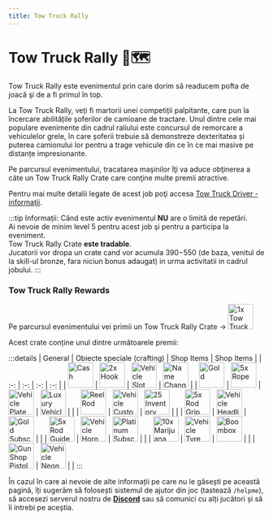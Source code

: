 ```yaml
---
title: Tow Truck Rally
---
```


# Tow Truck Rally 🚗🗺️

Tow Truck Rally este evenimentul prin care dorim să readucem pofta de joacă şi de a fi primul în top.

La Tow Truck Rally, veți fi martorii unei competiții palpitante, care pun la încercare abilitățile șoferilor de camioane de tractare. Unul dintre cele mai populare evenimente din cadrul raliului este concursul de remorcare a vehiculelor grele, în care șoferii trebuie să demonstreze dexteritatea și puterea camionului lor pentru a trage vehicule din ce în ce mai masive pe distanțe impresionante.

Pe parcursul evenimentului, tracatarea maşinilor îţi va aduce obţinerea a câte un Tow Truck Rally Crate care conţine multe premii atractive.

Pentru mai multe detalii legate de acest job poţi accesa [Tow Truck Driver - informaţii](../jobs/tow-truck-driver).

:::tip Informații:
Când este activ evenimentul **NU** are o limită de repetări.<br>
Ai nevoie de minim level 5 pentru acest job şi pentru a participa la eveniment.<br>
Tow Truck Rally Crate **este tradable**.<br>
Jucatorii vor dropa un crate cand vor acumula $390-$550 (de baza, venitul de la skill-ul bronze, fara niciun bonus adaugat) in urma activitatii in cadrul jobului.
:::



### Tow Truck Rally Rewards

Pe parcursul evenimentului vei primii un Tow Truck Rally Crate ->  <Image src="https://i.imgur.com/9L806cM.png" alt="1x Tow Truck Rally Crate" width="50" label="1x Tow Truck Rally Crate" />

Acest crate conține unul dintre următoarele premii:

:::details
| General | Obiecte speciale (crafting) | Shop Items | Shop Items |
| :-: | :-: | :-: | :-: |
| <Image src="https://i.imgur.com/RoA7lEI.png" alt="Cash" width="50" label="$ Cash" /> | <Image src="https://i.imgur.com/Nts90lm.png" alt="2x Hook" width="50" label="2x Hook" /> | <Image src="https://i.imgur.com/5lCArfs.png" alt="Vehicle Slot" width="50" label="Vehicle Slot" /> | <Image src="https://i.imgur.com/agE3E2g.png" alt="Name Change Ticket" width="50" label="Name Change Ticket" /> |
| <Image src="https://i.imgur.com/HW4RdUd.png" alt="Gold" width="50" label="Gold" /> | <Image src="https://i.imgur.com/sADBSSH.png" alt="5x Rope" width="50" label="5x Rope" /> | <Image src="https://i.imgur.com/UV4bXUr.png" alt="Vehicle Plate Ticket" width="50" label="Vehicle Plate Ticket" /> | <Image src="https://i.imgur.com/5lCArfs.png" alt="Luxury Vehicle Ticket" width="50" label="Luxury Vehicle Ticket" /> |
| | <Image src="https://i.imgur.com/6maDBiv.png" alt="Reel Rod" width="50" label="Reel Rod" /> | <Image src="https://i.imgur.com/HDc8Xiu.png" alt="Vehicle Custom Color Ticket" width="50" label="Vehicle Custom Color Ticket" /> | <Image src="https://i.imgur.com/xu36tbx.png" alt="25 Inventory Slots Ticket" width="50" label="25 Inventory Slots Ticket" /> |
| | <Image src="https://i.imgur.com/bfXWq32.png" alt="5x Rod Grip" width="50" label="5x Rod Grip" /> | <Image src="https://i.imgur.com/9UMVP5j.png" alt="Vehicle Headlights Ticket" width="50" label="Vehicle Headlights Ticket" /> | <Image src="https://i.imgur.com/mJQezl6.png" alt="Gold Subscription Ticket 1 Month" width="50" label="Gold Subscription Ticket 1 Month" /> |
| | <Image src="https://i.imgur.com/LAGg1qn.png" alt="5x Rod Guide" width="50" label="5x Rod Guide" /> | <Image src="https://i.imgur.com/N5pWdGf.png" alt="Vehicle Horn Ticket" width="50" label="Vehicle Horn Ticket" /> | <Image src="https://i.imgur.com/AoMGcL9.png" alt="Platinum Subscription Ticket 1 Month" width="50" label="Gold Subscription Ticket 1 Month" /> |
| | <Image src="https://i.imgur.com/5BvJkhB.png" alt="10x Marijuana Joint" width="50" label="10x Marijuana Joint" /> | <Image src="https://i.imgur.com/ouDnrjG.png" alt="Vehicle Tyre Smoke Ticket" width="50" label="Vehicle Tyre Smoke Ticket" /> |  <Image src="https://i.imgur.com/6Dl1QjM.png" alt="Boombox" width="50" label="Boombox" /> |
| | <Image src="https://i.imgur.com/vPxrMab.png" alt="GunShop Pistol" width="50" label="GunShop Pistol" /> | <Image src="https://i.imgur.com/OmDEdB1.png" alt="Vehicle Neon Ticket" width="50" label="Vehicle Neon Ticket" /> | |
:::

În cazul în care ai nevoie de alte informații pe care nu le găsești pe această pagină, îți sugerăm să folosești sistemul de ajutor din joc (tastează `/helpme`), să accesezi serverul nostru de [**Discord**](https://liberty.mp/discord) sau să comunici cu alți jucători și să îi intrebi pe aceștia.

